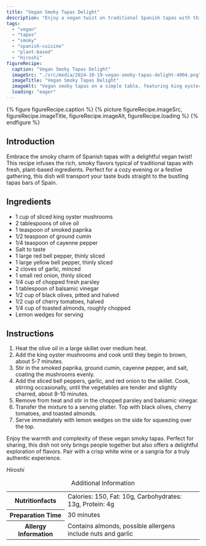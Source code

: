 ```yaml
---
title: "Vegan Smoky Tapas Delight"
description: "Enjoy a vegan twist on traditional Spanish tapas with this smoky, flavorful recipe. Perfect for gatherings and cozy evenings, packed with aromatic spices and fresh ingredients."
tags:
  - "vegan"
  - "tapas"
  - "smoky"
  - "spanish-cuisine"
  - "plant-based"
  - "Hiroshi"
figureRecipe: 
  caption: "Vegan Smoky Tapas Delight"
  imageSrc: "./src/media/2024-10-19-vegan-smoky-tapas-delight-4904.png"
  imageTitle: "Vegan Smoky Tapas Delight"
  imageAlt: "Vegan smoky tapas on a simple table, featuring king oyster mushrooms, bell peppers, onions, parsley, olives, tomatoes, almonds, and lemon wedges, seasoned with spices."
  loading: "eager"
---
```


{% figure figureRecipe.caption %}
{% picture figureRecipe.imageSrc, figureRecipe.imageTitle, figureRecipe.imageAlt, figureRecipe.loading %}
{% endfigure %}

## Introduction

Embrace the smoky charm of Spanish tapas with a delightful vegan twist! This recipe infuses the rich, smoky flavors typical of traditional tapas with fresh, plant-based ingredients. Perfect for a cozy evening or a festive gathering, this dish will transport your taste buds straight to the bustling tapas bars of Spain.

## Ingredients

- 1 cup of sliced king oyster mushrooms
- 2 tablespoons of olive oil
- 1 teaspoon of smoked paprika
- 1/2 teaspoon of ground cumin
- 1/4 teaspoon of cayenne pepper
- Salt to taste
- 1 large red bell pepper, thinly sliced
- 1 large yellow bell pepper, thinly sliced
- 2 cloves of garlic, minced
- 1 small red onion, thinly sliced
- 1/4 cup of chopped fresh parsley
- 1 tablespoon of balsamic vinegar
- 1/2 cup of black olives, pitted and halved
- 1/2 cup of cherry tomatoes, halved
- 1/4 cup of toasted almonds, roughly chopped
- Lemon wedges for serving

## Instructions

1. Heat the olive oil in a large skillet over medium heat.
2. Add the king oyster mushrooms and cook until they begin to brown, about 5-7 minutes.
3. Stir in the smoked paprika, ground cumin, cayenne pepper, and salt, coating the mushrooms evenly.
4. Add the sliced bell peppers, garlic, and red onion to the skillet. Cook, stirring occasionally, until the vegetables are tender and slightly charred, about 8-10 minutes.
5. Remove from heat and stir in the chopped parsley and balsamic vinegar.
6. Transfer the mixture to a serving platter. Top with black olives, cherry tomatoes, and toasted almonds.
7. Serve immediately with lemon wedges on the side for squeezing over the top.

Enjoy the warmth and complexity of these vegan smoky tapas. Perfect for sharing, this dish not only brings people together but also offers a delightful exploration of flavors. Pair with a crisp white wine or a sangria for a truly authentic experience.

*Hiroshi*

<table><caption class='sr-only'>Additional Information</caption><tr><th>Nutritionfacts</th><td>Calories: 150, Fat: 10g, Carbohydrates: 13g, Protein: 4g&nbsp;</td></tr><tr><th>Preparation Time</th><td>30 minutes&nbsp;</td></tr><tr><th>Allergy Information</th><td>Contains almonds, possible allergens include nuts and garlic&nbsp;</td></tr></table>

